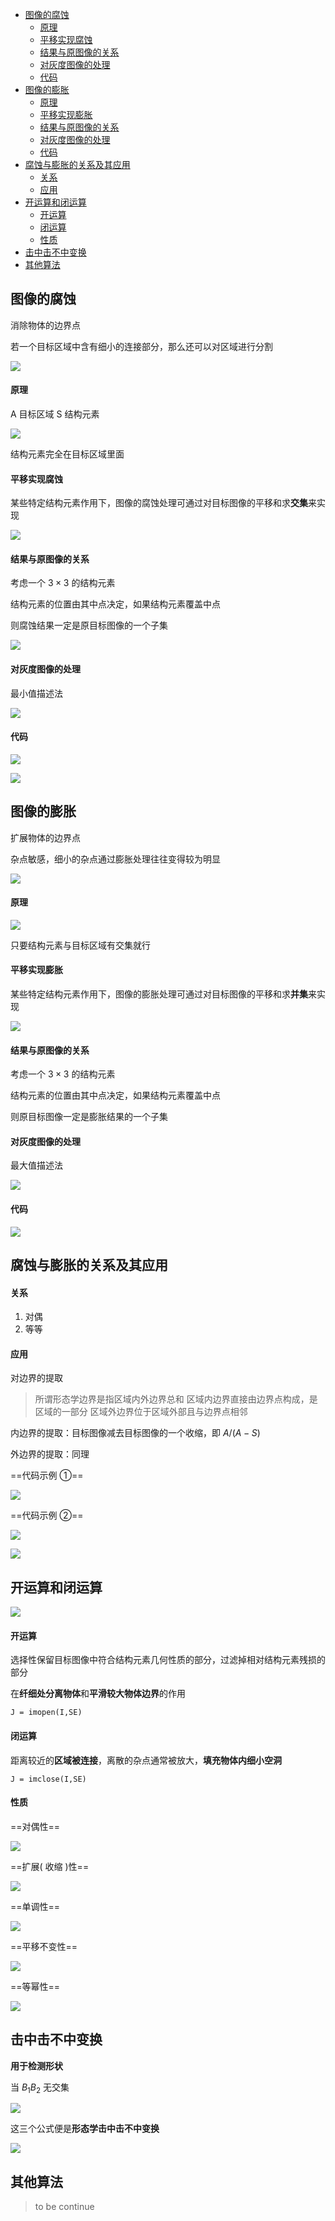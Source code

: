 - [图像的腐蚀](#图像的腐蚀)
    - [原理](#原理)
    - [平移实现腐蚀](#平移实现腐蚀)
    - [结果与原图像的关系](#结果与原图像的关系)
    - [对灰度图像的处理](#对灰度图像的处理)
    - [代码](#代码)
- [图像的膨胀](#图像的膨胀)
    - [原理](#原理-1)
    - [平移实现膨胀](#平移实现膨胀)
    - [结果与原图像的关系](#结果与原图像的关系-1)
    - [对灰度图像的处理](#对灰度图像的处理-1)
    - [代码](#代码-1)
- [腐蚀与膨胀的关系及其应用](#腐蚀与膨胀的关系及其应用)
    - [关系](#关系)
    - [应用](#应用)
- [开运算和闭运算](#开运算和闭运算)
    - [开运算](#开运算)
    - [闭运算](#闭运算)
    - [性质](#性质)
- [击中击不中变换](#击中击不中变换)
- [其他算法](#其他算法)

## 图像的腐蚀
消除物体的边界点

若一个目标区域中含有细小的连接部分，那么还可以对区域进行分割

![](image/2022-04-13-11-09-17.png)

#### 原理
A 目标区域
S 结构元素

![](image/2022-04-13-11-18-26.png)

结构元素完全在目标区域里面

#### 平移实现腐蚀
某些特定结构元素作用下，图像的腐蚀处理可通过对目标图像的平移和求**交集**来实现

![](image/2022-04-13-11-11-29.png)

#### 结果与原图像的关系
考虑一个 $3\times3$ 的结构元素

结构元素的位置由其中点决定，如果结构元素覆盖中点

则腐蚀结果一定是原目标图像的一个子集

![](image/2022-04-13-11-14-22.png)

#### 对灰度图像的处理
最小值描述法

![](image/2022-04-13-11-14-59.png)

#### 代码
![](image/2022-04-13-11-15-17.png)

![](image/2022-04-13-11-15-40.png)

## 图像的膨胀
扩展物体的边界点

杂点敏感，细小的杂点通过膨胀处理往往变得较为明显

![](image/2022-04-13-11-27-57.png)

#### 原理

![](image/2022-04-13-11-28-13.png)

只要结构元素与目标区域有交集就行

#### 平移实现膨胀
某些特定结构元素作用下，图像的膨胀处理可通过对目标图像的平移和求**并集**来实现

![](image/2022-04-13-11-30-37.png)

#### 结果与原图像的关系
考虑一个 $3\times3$ 的结构元素

结构元素的位置由其中点决定，如果结构元素覆盖中点

则原目标图像一定是膨胀结果的一个子集

#### 对灰度图像的处理
最大值描述法

![](image/2022-04-13-11-31-28.png)

#### 代码
![](image/2022-04-13-11-32-57.png)

## 腐蚀与膨胀的关系及其应用
#### 关系
1. 对偶
2. 等等

#### 应用
对边界的提取

> 所谓形态学边界是指区域内外边界总和
> 区域内边界直接由边界点构成，是区域的一部分
> 区域外边界位于区域外部且与边界点相邻

内边界的提取：目标图像减去目标图像的一个收缩，即 $A/(A-S)$

外边界的提取：同理

==代码示例 ①==

![](image/2022-04-13-12-23-07.png)

==代码示例 ②==

![](image/2022-04-13-12-24-02.png)

![](image/2022-04-13-12-24-08.png)

## 开运算和闭运算
![](image/2022-04-16-18-35-52.png)

#### 开运算
选择性保留目标图像中符合结构元素几何性质的部分，过滤掉相对结构元素残损的部分

在**纤细处分离物体**和**平滑较大物体边界**的作用

`J = imopen(I,SE)`

#### 闭运算
距离较近的**区域被连接**，离散的杂点通常被放大，**填充物体内细小空洞**

`J = imclose(I,SE)`

#### 性质
==对偶性==

![](image/2022-04-16-18-36-34.png)

==扩展( 收缩 )性==

![](image/2022-04-16-18-37-05.png)

==单调性==

![](image/2022-04-16-18-38-46.png)

==平移不变性==

![](image/2022-04-16-18-40-24.png)

==等幂性==

![](image/2022-04-16-18-41-21.png)

## 击中击不中变换
**用于检测形状**

当 $B_1 B_2$ 无交集

![](image/2022-04-17-12-38-58.png)

这三个公式便是**形态学击中击不中变换**

![](image/2022-04-17-12-55-17.png)

## 其他算法
> to be continue